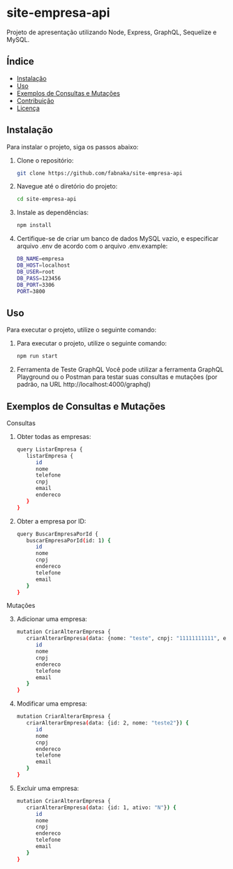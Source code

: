 # site-empresa-api

Projeto de apresentação utilizando Node, Express, GraphQL, Sequelize e MySQL.

## Índice

- [Instalação](#instalação)
- [Uso](#uso)
- [Exemplos de Consultas e Mutações](#exemplos-de-consultas-e-mutações)
- [Contribuição](#contribuição)
- [Licença](#licença)

## Instalação

Para instalar o projeto, siga os passos abaixo:

1. Clone o repositório:
   ```bash
   git clone https://github.com/fabnaka/site-empresa-api

2. Navegue até o diretório do projeto:
   ```bash
   cd site-empresa-api

3. Instale as dependências:
   ```bash
   npm install

4. Certifique-se de criar um banco de dados MySQL vazio, e especificar arquivo .env de acordo com o arquivo .env.example:
   ```bash
   DB_NAME=empresa
   DB_HOST=localhost
   DB_USER=root
   DB_PASS=123456
   DB_PORT=3306
   PORT=3800

## Uso

Para executar o projeto, utilize o seguinte comando:

1. Para executar o projeto, utilize o seguinte comando:
   ```bash
   npm run start

2. Ferramenta de Teste GraphQL
Você pode utilizar a ferramenta GraphQL Playground ou o Postman para testar suas consultas e mutações (por padrão, na URL http://localhost:4000/graphql)

## Exemplos de Consultas e Mutações 

Consultas
1. Obter todas as empresas:
   ```bash
   query ListarEmpresa {
      listarEmpresa {
         id
         nome
         telefone
         cnpj
         email
         endereco
      }
   }

2. Obter a empresa por ID:
   ```bash
   query BuscarEmpresaPorId {
      buscarEmpresaPorId(id: 1) {
         id
         nome
         cnpj
         endereco
         telefone
         email
      }
   }

Mutações

3. Adicionar uma empresa:
   ```bash
   mutation CriarAlterarEmpresa {
      criarAlterarEmpresa(data: {nome: "teste", cnpj: "11111111111", endereco: "teste", telefone: "123", email: "teste@gmail.com"}) {
         id
         nome
         cnpj
         endereco
         telefone
         email
      }
   }

4. Modificar uma empresa:
   ```bash
   mutation CriarAlterarEmpresa {
      criarAlterarEmpresa(data: {id: 2, nome: "teste2"}) {
         id
         nome
         cnpj
         endereco
         telefone
         email
      }
   }

5. Excluir uma empresa:
   ```bash
   mutation CriarAlterarEmpresa {
      criarAlterarEmpresa(data: {id: 1, ativo: "N"}) {
         id
         nome
         cnpj
         endereco
         telefone
         email
      }
   }

